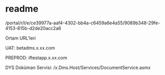 # readme

/portal/r/l/e/ce39977a-aaf4-4302-bb4a-c6459a6e4a55/9089b348-29fe-4153-815b-d2de20acc2a6


Ortam URL’leri

UAT:  betadms.x.xx.com

PREPROD:  iftestapp.x.xx.com

 

DYS Doküman Servisi:  /x.Dms.Host/Services/DocumentService.asmx
